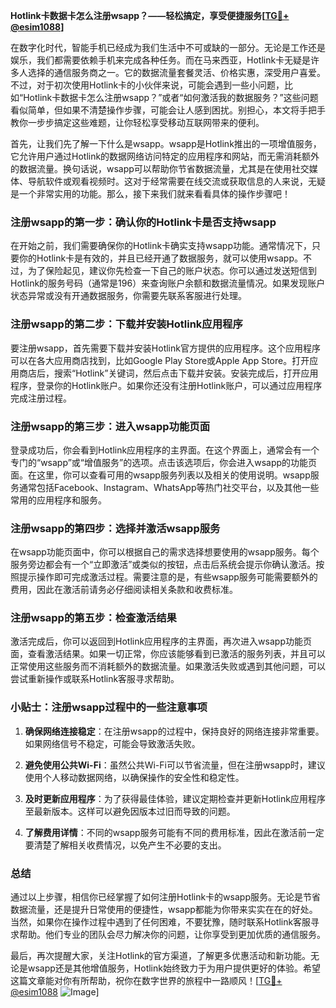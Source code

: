 **Hotlink卡数据卡怎么注册wsapp？——轻松搞定，享受便捷服务[[TG💪+ @esim1088](https://t.me/s/esim1088)]**

在数字化时代，智能手机已经成为我们生活中不可或缺的一部分。无论是工作还是娱乐，我们都需要依赖手机来完成各种任务。而在马来西亚，Hotlink卡无疑是许多人选择的通信服务商之一。它的数据流量套餐灵活、价格实惠，深受用户喜爱。不过，对于初次使用Hotlink卡的小伙伴来说，可能会遇到一些小问题，比如“Hotlink卡数据卡怎么注册wsapp？”或者“如何激活我的数据服务？”这些问题看似简单，但如果不清楚操作步骤，可能会让人感到困扰。别担心，本文将手把手教你一步步搞定这些难题，让你轻松享受移动互联网带来的便利。

首先，让我们先了解一下什么是wsapp。wsapp是Hotlink推出的一项增值服务，它允许用户通过Hotlink的数据网络访问特定的应用程序和网站，而无需消耗额外的数据流量。换句话说，wsapp可以帮助你节省数据流量，尤其是在使用社交媒体、导航软件或观看视频时。这对于经常需要在线交流或获取信息的人来说，无疑是一个非常实用的功能。那么，接下来我们就来看看具体的操作步骤吧！

### 注册wsapp的第一步：确认你的Hotlink卡是否支持wsapp

在开始之前，我们需要确保你的Hotlink卡确实支持wsapp功能。通常情况下，只要你的Hotlink卡是有效的，并且已经开通了数据服务，就可以使用wsapp。不过，为了保险起见，建议你先检查一下自己的账户状态。你可以通过发送短信到Hotlink的服务号码（通常是196）来查询账户余额和数据流量情况。如果发现账户状态异常或没有开通数据服务，你需要先联系客服进行处理。

### 注册wsapp的第二步：下载并安装Hotlink应用程序

要注册wsapp，首先需要下载并安装Hotlink官方提供的应用程序。这个应用程序可以在各大应用商店找到，比如Google Play Store或Apple App Store。打开应用商店后，搜索“Hotlink”关键词，然后点击下载并安装。安装完成后，打开应用程序，登录你的Hotlink账户。如果你还没有注册Hotlink账户，可以通过应用程序完成注册过程。

### 注册wsapp的第三步：进入wsapp功能页面

登录成功后，你会看到Hotlink应用程序的主界面。在这个界面上，通常会有一个专门的“wsapp”或“增值服务”的选项。点击该选项后，你会进入wsapp的功能页面。在这里，你可以查看可用的wsapp服务列表以及相关的使用说明。wsapp服务通常包括Facebook、Instagram、WhatsApp等热门社交平台，以及其他一些常用的应用程序和服务。

### 注册wsapp的第四步：选择并激活wsapp服务

在wsapp功能页面中，你可以根据自己的需求选择想要使用的wsapp服务。每个服务旁边都会有一个“立即激活”或类似的按钮，点击后系统会提示你确认激活。按照提示操作即可完成激活过程。需要注意的是，有些wsapp服务可能需要额外的费用，因此在激活前请务必仔细阅读相关条款和收费标准。

### 注册wsapp的第五步：检查激活结果

激活完成后，你可以返回到Hotlink应用程序的主界面，再次进入wsapp功能页面，查看激活结果。如果一切正常，你应该能够看到已激活的服务列表，并且可以正常使用这些服务而不消耗额外的数据流量。如果激活失败或遇到其他问题，可以尝试重新操作或联系Hotlink客服寻求帮助。

### 小贴士：注册wsapp过程中的一些注意事项

1. **确保网络连接稳定**：在注册wsapp的过程中，保持良好的网络连接非常重要。如果网络信号不稳定，可能会导致激活失败。
   
2. **避免使用公共Wi-Fi**：虽然公共Wi-Fi可以节省流量，但在注册wsapp时，建议使用个人移动数据网络，以确保操作的安全性和稳定性。

3. **及时更新应用程序**：为了获得最佳体验，建议定期检查并更新Hotlink应用程序至最新版本。这样可以避免因版本过旧而导致的问题。

4. **了解费用详情**：不同的wsapp服务可能有不同的费用标准，因此在激活前一定要清楚了解相关收费情况，以免产生不必要的支出。

### 总结

通过以上步骤，相信你已经掌握了如何注册Hotlink卡的wsapp服务。无论是节省数据流量，还是提升日常使用的便捷性，wsapp都能为你带来实实在在的好处。当然，如果你在操作过程中遇到了任何困难，不要犹豫，随时联系Hotlink客服寻求帮助。他们专业的团队会尽力解决你的问题，让你享受到更加优质的通信服务。

最后，再次提醒大家，关注Hotlink的官方渠道，了解更多优惠活动和新功能。无论是wsapp还是其他增值服务，Hotlink始终致力于为用户提供更好的体验。希望这篇文章能对你有所帮助，祝你在数字世界的旅程中一路顺风！[[TG💪+ @esim1088](https://t.me/s/esim1088) ![Image](https://i.postimg.cc/4NQfJmqS/Snipaste-2025-05-13-00-14-12.png)]